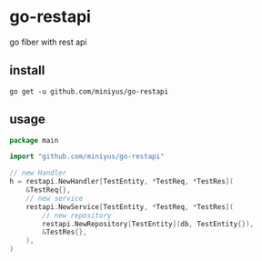 # go-restapi
go fiber with rest api

## install
```shell
go get -u github.com/miniyus/go-restapi
```

## usage

```go
package main

import "github.com/miniyus/go-restapi"

// new Handler
h = restapi.NewHandler[TestEntity, *TestReq, *TestRes](
    &TestReq{},
	// new service
	restapi.NewService[TestEntity, *TestReq, *TestRes](
        // new repository
        restapi.NewRepository[TestEntity](db, TestEntity{}),
        &TestRes{},
    ),
)

```